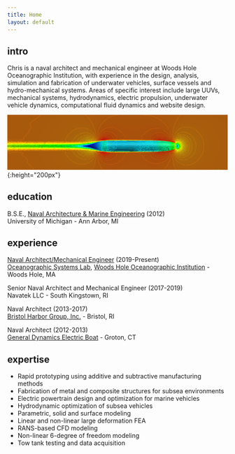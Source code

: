 ```yaml
---
title: Home
layout: default
---
```


## intro
Chris is a naval architect and mechanical engineer at Woods Hole Oceanographic Institution, with experience in the design, analysis, simulation and fabrication of underwater vehicles, surface vessels and hydro-mechanical systems. Areas of specific interest include large UUVs, mechanical systems, hydrodynamics, electric propulsion, underwater vehicle dynamics, computational fluid dynamics and website design.

![](/images/Picture1.png){:height="200px"}

## education
B.S.E., [Naval Architecture & Marine Engineering](https://name.engin.umich.edu/) (2012)\
University of Michigan - Ann Arbor, MI

## experience
[Naval Architect/Mechanical Engineer](https://www2.whoi.edu/staff/ccluett/) (2019-Present)\
[Oceanographic Systems Lab](https://www2.whoi.edu/site/osl/), [Woods Hole Oceanographic Institution](https://www.whoi.edu/) - Woods Hole, MA
  
Senior Naval Architect and Mechanical Engineer (2017-2019)\
Navatek LLC - South Kingstown, RI
  
Naval Architect (2013-2017)\
[Bristol Harbor Group, Inc.](https://bristolharborgroup.com/) - Bristol, RI
  
Naval Architect (2012-2013)\
[General Dynamics Electric Boat](https://www.gdeb.com/) - Groton, CT

## expertise
* Rapid prototyping using additive and subtractive manufacturing methods
* Fabrication of metal and composite structures for subsea environments
* Electric powertrain design and optimization for marine vehicles
* Hydrodynamic optimization of subsea vehicles
* Parametric, solid and surface modeling
* Linear and non-linear large deformation FEA
* RANS-based CFD modeling
* Non-linear 6-degree of freedom modeling
* Tow tank testing and data acquisition



